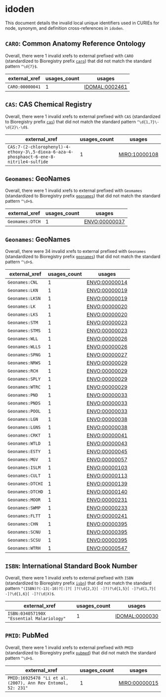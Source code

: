 # idoden

This document details the invalid local unique identifiers used in CURIEs
for node, synonym, and definition cross-references in `idoden`.


## `CARO`: Common Anatomy Reference Ontology

Overall, there were 1 invalid
xrefs to external prefixed with `CARO` (standardized to Bioregistry
prefix [`caro`](https://bioregistry.io/caro)) that
did not match the standard pattern `^\d{7}$`.

| external_xref   |   usages_count | usages                                                          |
|-----------------|----------------|-----------------------------------------------------------------|
| `CARO:00000041` |              1 | [IDOMAL:0002461](http://purl.obolibrary.org/obo/IDOMAL_0002461) |

## `CAS`: CAS Chemical Registry

Overall, there were 1 invalid
xrefs to external prefixed with `CAS` (standardized to Bioregistry
prefix [`cas`](https://bioregistry.io/cas)) that
did not match the standard pattern `^\d{1,7}\-\d{2}\-\d$`.

| external_xref                                                                            |   usages_count | usages                                                        |
|------------------------------------------------------------------------------------------|----------------|---------------------------------------------------------------|
| `CAS:7-(2-chlorophenyl)-4-ethoxy-3\,5-dioxa-6-aza-4-phosphaoct-6-ene-8-nitrile4-sulfide` |              1 | [MIRO:10000108](http://purl.obolibrary.org/obo/MIRO_10000108) |

## `Geomames`: GeoNames

Overall, there were 1 invalid
xrefs to external prefixed with `Geomames` (standardized to Bioregistry
prefix [`geonames`](https://bioregistry.io/geonames)) that
did not match the standard pattern `^\d+$`.

| external_xref   |   usages_count | usages                                                        |
|-----------------|----------------|---------------------------------------------------------------|
| `Geomames:DTCH` |              1 | [ENVO:00000037](http://purl.obolibrary.org/obo/ENVO_00000037) |

## `Geonames`: GeoNames

Overall, there were 34 invalid
xrefs to external prefixed with `Geonames` (standardized to Bioregistry
prefix [`geonames`](https://bioregistry.io/geonames)) that
did not match the standard pattern `^\d+$`.

| external_xref    |   usages_count | usages                                                        |
|------------------|----------------|---------------------------------------------------------------|
| `Geonames:CNL`   |              1 | [ENVO:00000014](http://purl.obolibrary.org/obo/ENVO_00000014) |
| `Geonames:LKN`   |              1 | [ENVO:00000019](http://purl.obolibrary.org/obo/ENVO_00000019) |
| `Geonames:LKSN`  |              1 | [ENVO:00000019](http://purl.obolibrary.org/obo/ENVO_00000019) |
| `Geonames:LK`    |              1 | [ENVO:00000020](http://purl.obolibrary.org/obo/ENVO_00000020) |
| `Geonames:LKS`   |              1 | [ENVO:00000020](http://purl.obolibrary.org/obo/ENVO_00000020) |
| `Geonames:STM`   |              1 | [ENVO:00000023](http://purl.obolibrary.org/obo/ENVO_00000023) |
| `Geonames:STMS`  |              1 | [ENVO:00000023](http://purl.obolibrary.org/obo/ENVO_00000023) |
| `Geonames:WLL`   |              1 | [ENVO:00000026](http://purl.obolibrary.org/obo/ENVO_00000026) |
| `Geonames:WLLS`  |              1 | [ENVO:00000026](http://purl.obolibrary.org/obo/ENVO_00000026) |
| `Geonames:SPNG`  |              1 | [ENVO:00000027](http://purl.obolibrary.org/obo/ENVO_00000027) |
| `Geonames:NRWS`  |              1 | [ENVO:00000029](http://purl.obolibrary.org/obo/ENVO_00000029) |
| `Geonames:RCH`   |              1 | [ENVO:00000029](http://purl.obolibrary.org/obo/ENVO_00000029) |
| `Geonames:SPLY`  |              1 | [ENVO:00000029](http://purl.obolibrary.org/obo/ENVO_00000029) |
| `Geonames:WTRC`  |              1 | [ENVO:00000029](http://purl.obolibrary.org/obo/ENVO_00000029) |
| `Geonames:PND`   |              1 | [ENVO:00000033](http://purl.obolibrary.org/obo/ENVO_00000033) |
| `Geonames:PNDS`  |              1 | [ENVO:00000033](http://purl.obolibrary.org/obo/ENVO_00000033) |
| `Geonames:POOL`  |              1 | [ENVO:00000033](http://purl.obolibrary.org/obo/ENVO_00000033) |
| `Geonames:LGN`   |              1 | [ENVO:00000038](http://purl.obolibrary.org/obo/ENVO_00000038) |
| `Geonames:LGNS`  |              1 | [ENVO:00000038](http://purl.obolibrary.org/obo/ENVO_00000038) |
| `Geonames:CRKT`  |              1 | [ENVO:00000041](http://purl.obolibrary.org/obo/ENVO_00000041) |
| `Geonames:WTLD`  |              1 | [ENVO:00000043](http://purl.obolibrary.org/obo/ENVO_00000043) |
| `Geonames:ESTY`  |              1 | [ENVO:00000045](http://purl.obolibrary.org/obo/ENVO_00000045) |
| `Geonames:MGV`   |              1 | [ENVO:00000057](http://purl.obolibrary.org/obo/ENVO_00000057) |
| `Geonames:ISLM`  |              1 | [ENVO:00000103](http://purl.obolibrary.org/obo/ENVO_00000103) |
| `Geonames:CULT`  |              1 | [ENVO:00000113](http://purl.obolibrary.org/obo/ENVO_00000113) |
| `Geonames:DTCHI` |              1 | [ENVO:00000139](http://purl.obolibrary.org/obo/ENVO_00000139) |
| `Geonames:DTCHD` |              1 | [ENVO:00000140](http://purl.obolibrary.org/obo/ENVO_00000140) |
| `Geonames:MOOR`  |              1 | [ENVO:00000231](http://purl.obolibrary.org/obo/ENVO_00000231) |
| `Geonames:SWMP`  |              1 | [ENVO:00000233](http://purl.obolibrary.org/obo/ENVO_00000233) |
| `Geonames:FLTT`  |              1 | [ENVO:00000241](http://purl.obolibrary.org/obo/ENVO_00000241) |
| `Geonames:CHN`   |              1 | [ENVO:00000395](http://purl.obolibrary.org/obo/ENVO_00000395) |
| `Geonames:SCNU`  |              1 | [ENVO:00000395](http://purl.obolibrary.org/obo/ENVO_00000395) |
| `Geonames:SCSU`  |              1 | [ENVO:00000395](http://purl.obolibrary.org/obo/ENVO_00000395) |
| `Geonames:WTRH`  |              1 | [ENVO:00000547](http://purl.obolibrary.org/obo/ENVO_00000547) |

## `ISBN`: International Standard Book Number

Overall, there were 1 invalid
xrefs to external prefixed with `ISBN` (standardized to Bioregistry
prefix [`isbn`](https://bioregistry.io/isbn)) that
did not match the standard pattern `^(ISBN)?(-13|-10)?[:]?[ ]?(\d{2,3}[ -]?)?\d{1,5}[ -]?\d{1,7}[ -]?\d{1,6}[ -]?(\d|X)$`.

| external_xref                             |   usages_count | usages                                                          |
|-------------------------------------------|----------------|-----------------------------------------------------------------|
| `ISBN:034057190X "Essential Malariology"` |              1 | [IDOMAL:0000030](http://purl.obolibrary.org/obo/IDOMAL_0000030) |

## `PMID`: PubMed

Overall, there were 1 invalid
xrefs to external prefixed with `PMID` (standardized to Bioregistry
prefix [`pubmed`](https://bioregistry.io/pubmed)) that
did not match the standard pattern `^\d+$`.

| external_xref                                                |   usages_count | usages                                                        |
|--------------------------------------------------------------|----------------|---------------------------------------------------------------|
| `PMID:16925478 "Li et al. (2007), Ann Rev Entomol, 52: 231"` |              1 | [MIRO:00000015](http://purl.obolibrary.org/obo/MIRO_00000015) |

